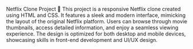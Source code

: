 Netflix Clone Project 🎥
This project is a responsive Netflix clone created using HTML and CSS. It features a sleek and modern interface, mimicking the layout of the original Netflix platform. Users can browse through movie thumbnails, access detailed information, and enjoy a seamless viewing experience. The design is optimized for both desktop and mobile devices, showcasing skills in front-end development and UI/UX design.
